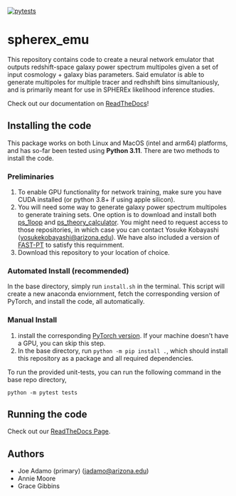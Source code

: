 [![pytests](https://github.com/jadamo/spherex_emu/actions/workflows/pytest.yaml/badge.svg)](https://github.com/jadamo/spherex_emu/actions/workflows/pytest.yaml)

# spherex_emu

This repository contains code to create a neural network emulator that outputs redshift-space galaxy power spectrum multipoles given a set of input cosmology + galaxy bias parameters. Said emulator is able to generate multipoles for multiple tracer and redhshift bins simultaniously, and is primarily meant for use in SPHEREx likelihood inference studies. 

Check out our documentation on [ReadTheDocs](https://spherex-emu.readthedocs.io/en/latest/index.html)!

## Installing the code

This package works on both Linux and MacOS (intel and arm64) platforms, and has so-far been tested using **Python 3.11**. There are two methods to install the code.

### Preliminaries

1. To enable GPU functionality for network training, make sure you have CUDA installed (or python 3.8+ if using apple silicon).
2. You will need some way to generate galaxy power spectrum multipoles to generate training sets. One option is to download and install both [ps_1loop](https://github.com/archaeo-pteryx/ps_1loop) and [ps_theory_calculator](https://github.com/archaeo-pteryx/ps_theory_calculator). You might need to request access to those repositories, in which case you can contact Yosuke Kobayashi (yosukekobayashi@arizona.edu). We have also included a version of [FAST-PT](https://github.com/jablazek/FAST-PT) to satisfy this requirnment.
3. Download this repository to your location of choice.

### Automated Install (recommended)

In the base directory, simply run `install.sh` in the terminal. This script will create a new anaconda enviornment, fetch the corresponding version of PyTorch, and install the code, all automatically.

### Manual Install 

1. install the corresponding [PyTorch version](https://pytorch.org/get-started/locally/). If your machine doesn't have a GPU, you can skip this step.
2. In the base directory, run `python -m pip install .`, which should install this repository as a package and all required dependencies.

To run the provided unit-tests, you can run the following command in the base repo directory,

`python -m pytest tests`

## Running the code

Check out our [ReadTheDocs Page](https://spherex-emu.readthedocs.io/en/latest/workflow.html).

## Authors

- Joe Adamo (primary) (jadamo@arizona.edu)
- Annie Moore
- Grace Gibbins
